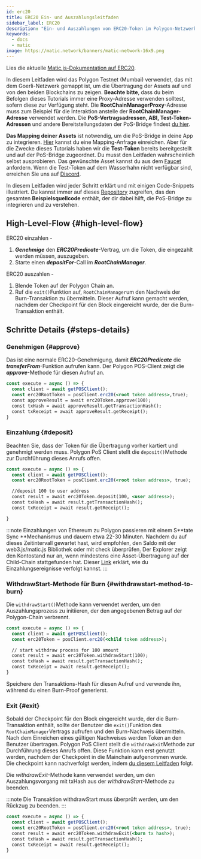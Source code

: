 ```yaml
---
id: erc20
title: ERC20 Ein- und Auszahlungsleitfaden
sidebar_label: ERC20
description: "Ein- und Auszahlungen von ERC20-Token im Polygon-Netzwerk."
keywords:
  - docs
  - matic
image: https://matic.network/banners/matic-network-16x9.png
---
```


Lies die aktuelle [Matic.js-Dokumentation auf ERC20](https://maticnetwork.github.io/matic.js/docs/pos/erc20/).

In diesem Leitfaden wird das Polygon Testnet (Mumbai) verwendet, das mit dem Goerli-Netzwerk gemappt ist, um die Übertragung der Assets auf und von den beiden Blockchains zu zeigen. **Beachte bitte**, dass du beim Befolgen dieses Tutorials immer eine Proxy-Adresse verwenden solltest, sofern diese zur Verfügung steht. Die **RootChainManagerProxy**-Adresse muss zum Beispiel für die Interaktion anstelle der **RootChainManager-Adresse** verwendet werden. Die **PoS-Vertragsadressen, ABI, Test-Token-Adressen** und andere Bereitstellungsdaten der PoS-Bridge findest [du hier](/docs/develop/ethereum-polygon/pos/deployment).

**Das Mapping deiner Assets** ist notwendig, um die PoS-Bridge in deine App zu integrieren. [Hier](/docs/develop/ethereum-polygon/submit-mapping-request) kannst du eine Mapping-Anfrage einreichen. Aber für die Zwecke dieses Tutorials haben wir die **Test-Token** bereits bereitgestellt und auf der PoS-Bridge zugeordnet. Du musst den Leitfaden wahrscheinlich selbst ausprobieren. Das gewünschte Asset kannst du aus dem [Faucet](https://faucet.polygon.technology/) anfordern. Wenn die Test-Token auf dem Wasserhahn nicht verfügbar sind, erreichen Sie uns auf [Discord](https://discord.com/invite/0xPolygonn).

In diesem Leitfaden wird jeder Schritt erklärt und mit einigen Code-Snippets illustriert. Du kannst immer auf dieses [Repository](https://github.com/maticnetwork/matic.js/tree/master/examples/pos) zugreifen, das den gesamten **Beispielsquellcode** enthält, der dir dabei hilft, die PoS-Bridge zu integrieren und zu verstehen.

## High-Level-Flow {#high-level-flow}

ERC20 einzahlen -

1. **_Genehmige_** den **_ERC20Predicate_**-Vertrag, um die Token, die eingezahlt werden müssen, auszugeben.
2. Starte einen **_depositFor_**-Call im **_RootChainManager_**.

ERC20 auszahlen -

1. Blende Token auf der Polygon Chain an.
2. Ruf die `exit()`Funktion auf, `RootChainManager`um den Nachweis der Burn-Transaktion zu übermitteln. Dieser Aufruf kann gemacht werden, nachdem der Checkpoint für den Block eingereicht wurde, der die Burn-Transaktion enthält.

## Schritte Details {#steps-details}

### Genehmigen {#approve}

Das ist eine normale ERC20-Genehmigung, damit **_ERC20Predicate_** die **_transferFrom_**-Funktion aufrufen kann. Der Polygon POS-Client zeigt die **_approve_**-Methode für diesen Aufruf an.

```jsx
const execute = async () => {
  const client = await getPOSClient();
  const erc20RootToken = posClient.erc20(<root token address>,true);
  const approveResult = await erc20Token.approve(100);
  const txHash = await approveResult.getTransactionHash();
  const txReceipt = await approveResult.getReceipt();
}
```

### Einzahlung {#deposit}

Beachten Sie, dass der Token für die Übertragung vorher kartiert und genehmigt werden muss. Polygon PoS Client stellt die `deposit()`Methode zur Durchführung dieses Anrufs offen.

```jsx
const execute = async () => {
  const client = await getPOSClient();
  const erc20RootToken = posClient.erc20(<root token address>, true);

  //deposit 100 to user address
  const result = await erc20Token.deposit(100, <user address>);
  const txHash = await result.getTransactionHash();
  const txReceipt = await result.getReceipt();

}
```

:::note
Einzahlungen von Ethereum zu Polygon passieren mit einem S**tate Sync **Mechanismus und dauern etwa 22-30 Minuten. Nachdem du auf dieses Zeitintervall gewartet hast, wird empfohlen, den Saldo mit der web3.js/matic.js Bibliothek oder mit check überprüfen. Der Explorer zeigt den Kontostand nur an, wenn mindestens eine Asset-Übertragung auf der Child-Chain stattgefunden hat. Dieser [<ins>Link</ins>](/docs/develop/ethereum-polygon/pos/deposit-withdraw-event-pos) erklärt, wie du Einzahlungsereignisse verfolgt kannst.
:::

### WithdrawStart-Methode für Burn {#withdrawstart-method-to-burn}

Die `withdrawStart()`Methode kann verwendet werden, um den Auszahlungsprozess zu initiieren, der den angegebenen Betrag auf der Polygon-Chain verbrennt.

```jsx
const execute = async () => {
  const client = await getPOSClient();
  const erc20Token = posClient.erc20(<child token address>);

  // start withdraw process for 100 amount
  const result = await erc20Token.withdrawStart(100);
  const txHash = await result.getTransactionHash();
  const txReceipt = await result.getReceipt();
}
```

Speichere den Transaktions-Hash für diesen Aufruf und verwende ihn, während du einen Burn-Proof generierst.

### Exit {#exit}

Sobald der Checkpoint für den Block eingereicht wurde, der die Burn-Transaktion enthält, sollte der Benutzer die `exit()`Funktion des `RootChainManager`Vertrags aufrufen und den Burn-Nachweis übermitteln. Nach dem Einreichen eines gültigen Nachweises werden Token an den Benutzer übertragen. Polygon PoS Client stellt die `withdrawExit`Methode zur Durchführung dieses Anrufs offen. Diese Funktion kann erst genutzt werden, nachdem der Checkpoint in die Mainchain aufgenommen wurde. Die checkpoint kann nachverfolgt werden, indem [du diesem Leitfaden](/docs/develop/ethereum-polygon/pos/deposit-withdraw-event-pos.md#checkpoint-events) folgt.

Die *withdrawExit*-Methode kann verwendet werden, um den Auszahlungsvorgang mit txHash aus der *withdrawStart*-Methode zu beenden.

:::note
Die Transaktion withdrawStart muss überprüft werden, um den Rückzug zu beenden.
:::

```jsx
const execute = async () => {
  const client = await getPOSClient();
  const erc20RootToken = posClient.erc20(<root token address>, true);
  const result = await erc20Token.withdrawExit(<burn tx hash>);
  const txHash = await result.getTransactionHash();
  const txReceipt = await result.getReceipt();
}
```
